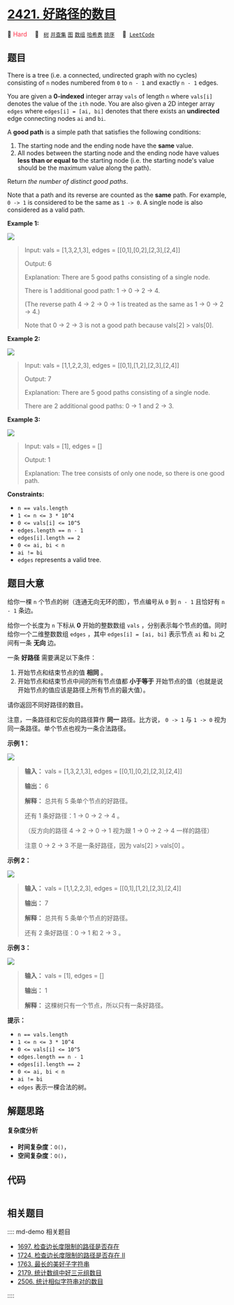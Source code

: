# [2421. 好路径的数目](https://leetcode.com/problems/number-of-good-paths)

🔴 <font color=#ff334b>Hard</font>&emsp; 🔖&ensp; [`树`](/leetcode/outline/tag/tree.md) [`并查集`](/leetcode/outline/tag/union-find.md) [`图`](/leetcode/outline/tag/graph.md) [`数组`](/leetcode/outline/tag/array.md) [`哈希表`](/leetcode/outline/tag/hash-table.md) [`排序`](/leetcode/outline/tag/sorting.md)&emsp; 🔗&ensp;[`LeetCode`](https://leetcode.com/problems/number-of-good-paths)


## 题目

There is a tree (i.e. a connected, undirected graph with no cycles) consisting
of `n` nodes numbered from `0` to `n - 1` and exactly `n - 1` edges.

You are given a **0-indexed** integer array `vals` of length `n` where
`vals[i]` denotes the value of the `ith` node. You are also given a 2D integer
array `edges` where `edges[i] = [ai, bi]` denotes that there exists an
**undirected** edge connecting nodes `ai` and `bi`.

A **good path** is a simple path that satisfies the following conditions:

  1. The starting node and the ending node have the **same** value.
  2. All nodes between the starting node and the ending node have values **less than or equal to** the starting node (i.e. the starting node's value should be the maximum value along the path).

Return _the number of distinct good paths_.

Note that a path and its reverse are counted as the **same** path. For
example, `0 -> 1` is considered to be the same as `1 -> 0`. A single node is
also considered as a valid path.



**Example 1:**

![](https://assets.leetcode.com/uploads/2022/08/04/f9caaac15b383af9115c5586779dec5.png)

> Input: vals = [1,3,2,1,3], edges = [[0,1],[0,2],[2,3],[2,4]]
> 
> Output: 6
> 
> Explanation: There are 5 good paths consisting of a single node.
> 
> There is 1 additional good path: 1 -> 0 -> 2 -> 4.
> 
> (The reverse path 4 -> 2 -> 0 -> 1 is treated as the same as 1 -> 0 -> 2 -> 4.)
> 
> Note that 0 -> 2 -> 3 is not a good path because vals[2] > vals[0].

**Example 2:**

![](https://assets.leetcode.com/uploads/2022/08/04/149d3065ec165a71a1b9aec890776ff.png)

> Input: vals = [1,1,2,2,3], edges = [[0,1],[1,2],[2,3],[2,4]]
> 
> Output: 7
> 
> Explanation: There are 5 good paths consisting of a single node.
> 
> There are 2 additional good paths: 0 -> 1 and 2 -> 3.

**Example 3:**

![](https://assets.leetcode.com/uploads/2022/08/04/31705e22af3d9c0a557459bc7d1b62d.png)

> Input: vals = [1], edges = []
> 
> Output: 1
> 
> Explanation: The tree consists of only one node, so there is one good path.

**Constraints:**

  * `n == vals.length`
  * `1 <= n <= 3 * 10^4`
  * `0 <= vals[i] <= 10^5`
  * `edges.length == n - 1`
  * `edges[i].length == 2`
  * `0 <= ai, bi < n`
  * `ai != bi`
  * `edges` represents a valid tree.


## 题目大意

给你一棵 `n` 个节点的树（连通无向无环的图），节点编号从 `0` 到 `n - 1` 且恰好有 `n - 1` 条边。

给你一个长度为 `n` 下标从 **0**  开始的整数数组 `vals` ，分别表示每个节点的值。同时给你一个二维整数数组 `edges` ，其中
`edges[i] = [ai, bi]` 表示节点 `ai` 和 `bi` 之间有一条 **无向**  边。

一条 **好路径**  需要满足以下条件：

  1. 开始节点和结束节点的值 **相同**  。
  2. 开始节点和结束节点中间的所有节点值都 **小于等于**  开始节点的值（也就是说开始节点的值应该是路径上所有节点的最大值）。

请你返回不同好路径的数目。

注意，一条路径和它反向的路径算作 **同一**  路径。比方说， `0 -> 1` 与 `1 -> 0` 视为同一条路径。单个节点也视为一条合法路径。



**示例  1：**

![](https://assets.leetcode.com/uploads/2022/08/04/f9caaac15b383af9115c5586779dec5.png)

> 
> 
> 
> 
> 
> **输入：** vals = [1,3,2,1,3], edges = [[0,1],[0,2],[2,3],[2,4]]
> 
> **输出：** 6
> 
> **解释：** 总共有 5 条单个节点的好路径。
> 
> 还有 1 条好路径：1 -> 0 -> 2 -> 4 。
> 
> （反方向的路径 4 -> 2 -> 0 -> 1 视为跟 1 -> 0 -> 2 -> 4 一样的路径）
> 
> 注意 0 -> 2 -> 3 不是一条好路径，因为 vals[2] > vals[0] 。
> 
> 

**示例 2：**

![](https://assets.leetcode.com/uploads/2022/08/04/149d3065ec165a71a1b9aec890776ff.png)

> 
> 
> 
> 
> 
> **输入：** vals = [1,1,2,2,3], edges = [[0,1],[1,2],[2,3],[2,4]]
> 
> **输出：** 7
> 
> **解释：** 总共有 5 条单个节点的好路径。
> 
> 还有 2 条好路径：0 -> 1 和 2 -> 3 。
> 
> 

**示例 3：**

![](https://assets.leetcode.com/uploads/2022/08/04/31705e22af3d9c0a557459bc7d1b62d.png)

> 
> 
> 
> 
> 
> **输入：** vals = [1], edges = []
> 
> **输出：** 1
> 
> **解释：** 这棵树只有一个节点，所以只有一条好路径。
> 
> 



**提示：**

  * `n == vals.length`
  * `1 <= n <= 3 * 10^4`
  * `0 <= vals[i] <= 10^5`
  * `edges.length == n - 1`
  * `edges[i].length == 2`
  * `0 <= ai, bi < n`
  * `ai != bi`
  * `edges` 表示一棵合法的树。


## 解题思路

#### 复杂度分析

- **时间复杂度**：`O()`，
- **空间复杂度**：`O()`，

## 代码

```javascript

```

## 相关题目

:::: md-demo 相关题目
- [1697. 检查边长度限制的路径是否存在](https://leetcode.com/problems/checking-existence-of-edge-length-limited-paths)
- [1724. 检查边长度限制的路径是否存在 II](https://leetcode.com/problems/checking-existence-of-edge-length-limited-paths-ii)
- [1763. 最长的美好子字符串](https://leetcode.com/problems/longest-nice-substring)
- [2179. 统计数组中好三元组数目](https://leetcode.com/problems/count-good-triplets-in-an-array)
- [2506. 统计相似字符串对的数目](https://leetcode.com/problems/count-pairs-of-similar-strings)

::::
